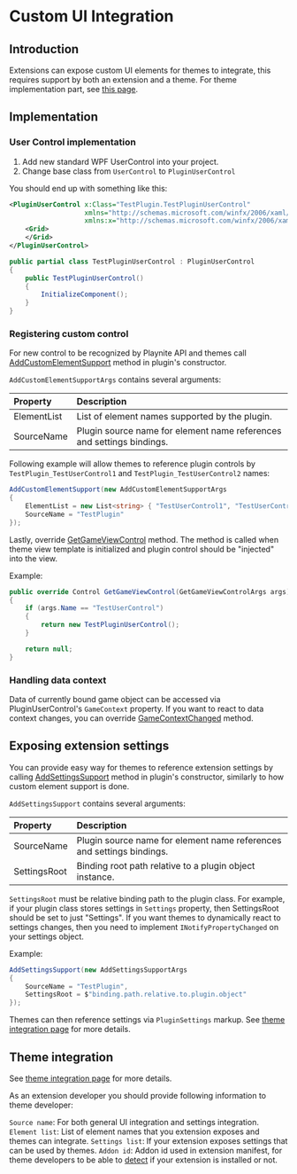 Custom UI Integration
=====================

Introduction
---------------------

Extensions can expose custom UI elements for themes to integrate, this requires support by both an extension and a theme. For theme implementation part, see [this page](../themes/extensionIntegration.md).

Implementation
---------------------

### User Control implementation

1) Add new standard WPF UserControl into your project.
2) Change base class from `UserControl` to `PluginUserControl`

You should end up with something like this:

```xml
<PluginUserControl x:Class="TestPlugin.TestPluginUserControl"
                   xmlns="http://schemas.microsoft.com/winfx/2006/xaml/presentation"
                   xmlns:x="http://schemas.microsoft.com/winfx/2006/xaml">
    <Grid>
    </Grid>
</PluginUserControl>
```

```csharp
public partial class TestPluginUserControl : PluginUserControl
{
    public TestPluginUserControl()
    {
        InitializeComponent();
    }
}
```

### Registering custom control

For new control to be recognized by Playnite API and themes call [AddCustomElementSupport](xref:Playnite.SDK.Plugins.Plugin.AddCustomElementSupport(Playnite.SDK.Plugins.AddCustomElementSupportArgs)) method in plugin's constructor.

`AddCustomElementSupportArgs` contains several arguments:

|Property|Description|
|:---|:---|
|ElementList| List of element names supported by the plugin. |
|SourceName| Plugin source name for element name references and settings bindings. |

Following example will allow themes to reference plugin controls by `TestPlugin_TestUserControl1` and `TestPlugin_TestUserControl2` names:

```csharp
AddCustomElementSupport(new AddCustomElementSupportArgs
{
    ElementList = new List<string> { "TestUserControl1", "TestUserControl2" },
    SourceName = "TestPlugin"
});
```

Lastly, override [GetGameViewControl](xref:Playnite.SDK.Plugins.Plugin.GetGameViewControl(Playnite.SDK.Plugins.GetGameViewControlArgs)) method. The method is called when theme view template is initialized and plugin control should be "injected" into the view.

Example:
```csharp
public override Control GetGameViewControl(GetGameViewControlArgs args)
{
    if (args.Name == "TestUserControl")
    {
        return new TestPluginUserControl();
    }

    return null;
}
```

### Handling data context

Data of currently bound game object can be accessed via PluginUserControl's `GameContext` property. If you want to react to data context changes, you can override [GameContextChanged](xref:Playnite.SDK.Controls.PluginUserControl.GameContextChanged(Playnite.SDK.Models.Game,Playnite.SDK.Models.Game)) method.

Exposing extension settings
---------------------

You can provide easy way for themes to reference extension settings by calling [AddSettingsSupport](xref:Playnite.SDK.Plugins.Plugin.AddSettingsSupport(Playnite.SDK.Plugins.AddSettingsSupportArgs)) method in plugin's constructor, similarly to how custom element support is done.

`AddSettingsSupport` contains several arguments:

|Property|Description|
|:---|:---|
|SourceName| Plugin source name for element name references and settings bindings. |
|SettingsRoot| Binding root path relative to a plugin object instance. |

`SettingsRoot` must be relative binding path to the plugin class. For example, if your plugin class stores settings in `Settings` property, then SettingsRoot should be set to just "Settings". If you want themes to dynamically react to settings changes, then you need to implement `INotifyPropertyChanged` on your settings object.

Example:
```csharp
AddSettingsSupport(new AddSettingsSupportArgs
{
    SourceName = "TestPlugin",
    SettingsRoot = $"binding.path.relative.to.plugin.object"
});
```

Themes can then reference settings via `PluginSettings` markup. See [theme integration page](../themes/extensionIntegration.md#extension-settings) for more details.

Theme integration
---------------------

See [theme integration page](../themes/extensionIntegration.md) for more details.

As an extension developer you should provide following information to theme developer:

`Source name`: For both general UI integration and settings integration.
`Element list`: List of element names that you extension exposes and themes can integrate.
`Settings list`: If your extension exposes settings that can be used by themes.
`Addon id`: Addon id used in extension manifest, for theme developers to be able to [detect](../themes/extensionIntegration.md#detecting-if-an-extension-is-installed) if your extension is installed or not.